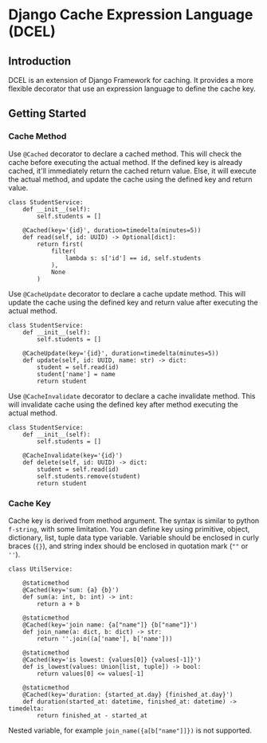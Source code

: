 # Django Cache Expression Language (DCEL)

## Introduction
DCEL is an extension of Django Framework for caching. It provides a more flexible decorator that use an expression language to define the cache key.

## Getting Started

### Cache Method
Use `@Cached` decorator to declare a cached method. This will check the cache before executing the actual method. If the defined key is already cached, it'll immediately return the cached return value. Else, it will execute the actual method, and update the cache using the defined key and return value.
```
class StudentService:
    def __init__(self):
        self.students = []

    @Cached(key='{id}', duration=timedelta(minutes=5))
    def read(self, id: UUID) -> Optional[dict]:
        return first(
            filter(
                lambda s: s['id'] == id, self.students
            ),
            None
        )
```

Use `@CacheUpdate` decorator to declare a cache update method. This will update the cache using the defined key and return value after executing the actual method.
```
class StudentService:
    def __init__(self):
        self.students = []

    @CacheUpdate(key='{id}', duration=timedelta(minutes=5))
    def update(self, id: UUID, name: str) -> dict:
        student = self.read(id)
        student['name'] = name
        return student
```

Use `@CacheInvalidate` decorator to declare a cache invalidate method. This will invalidate cache using the defined key after method executing the actual method.
```
class StudentService:
    def __init__(self):
        self.students = []

    @CacheInvalidate(key='{id}')
    def delete(self, id: UUID) -> dict:
        student = self.read(id)
        self.students.remove(student)
        return student
```

### Cache Key
Cache key is derived from method argument. The syntax is similar to python `f-string`, with some limitation. You can define key using primitive, object, dictionary, list, tuple data type variable. Variable should be enclosed in curly braces (`{}`), and string index should be enclosed in quotation mark (`""` or `''`).
```
class UtilService:

    @staticmethod
    @Cached(key='sum: {a} {b}')
    def sum(a: int, b: int) -> int:
        return a + b
        
    @staticmethod
    @Cached(key='join name: {a["name"]} {b["name"]}')
    def join_name(a: dict, b: dict) -> str:
        return ''.join((a['name'], b['name']))
        
    @staticmethod
    @Cached(key='is lowest: {values[0]} {values[-1]}')
    def is_lowest(values: Union[list, tuple]) -> bool:
        return values[0] <= values[-1]
        
    @staticmethod
    @Cached(key='duration: {started_at.day} {finished_at.day}')
    def duration(started_at: datetime, finished_at: datetime) -> timedelta:
        return finished_at - started_at
```
Nested variable, for example `join_name({a[b["name"]]})` is not supported.
